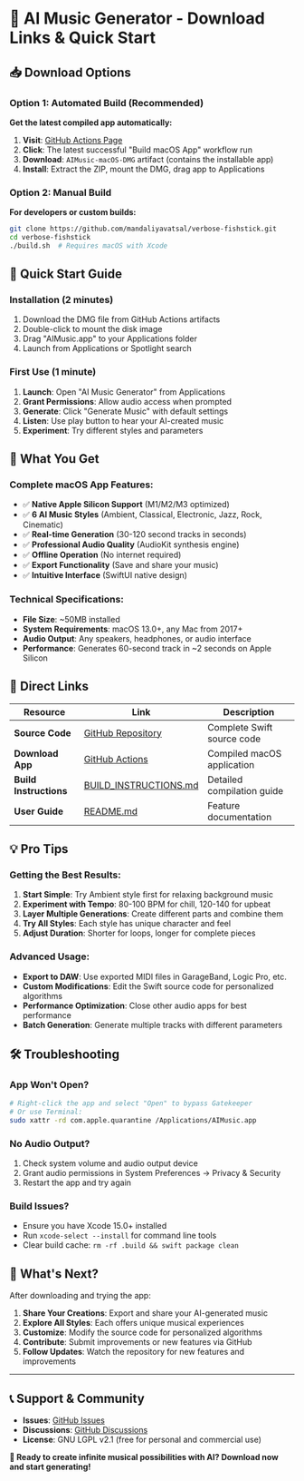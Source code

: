 # 🎵 AI Music Generator - Download Links & Quick Start

## 📥 Download Options

### Option 1: Automated Build (Recommended)
**Get the latest compiled app automatically:**

1. **Visit**: [GitHub Actions Page](https://github.com/mandaliyavatsal/verbose-fishstick/actions/workflows/build.yml)
2. **Click**: The latest successful "Build macOS App" workflow run
3. **Download**: `AIMusic-macOS-DMG` artifact (contains the installable app)
4. **Install**: Extract the ZIP, mount the DMG, drag app to Applications

### Option 2: Manual Build
**For developers or custom builds:**

```bash
git clone https://github.com/mandaliyavatsal/verbose-fishstick.git
cd verbose-fishstick
./build.sh  # Requires macOS with Xcode
```

## 🚀 Quick Start Guide

### Installation (2 minutes)
1. Download the DMG file from GitHub Actions artifacts
2. Double-click to mount the disk image
3. Drag "AIMusic.app" to your Applications folder
4. Launch from Applications or Spotlight search

### First Use (1 minute)
1. **Launch**: Open "AI Music Generator" from Applications
2. **Grant Permissions**: Allow audio access when prompted
3. **Generate**: Click "Generate Music" with default settings
4. **Listen**: Use play button to hear your AI-created music
5. **Experiment**: Try different styles and parameters

## 🎹 What You Get

### Complete macOS App Features:
- ✅ **Native Apple Silicon Support** (M1/M2/M3 optimized)
- ✅ **6 AI Music Styles** (Ambient, Classical, Electronic, Jazz, Rock, Cinematic)
- ✅ **Real-time Generation** (30-120 second tracks in seconds)
- ✅ **Professional Audio Quality** (AudioKit synthesis engine)
- ✅ **Offline Operation** (No internet required)
- ✅ **Export Functionality** (Save and share your music)
- ✅ **Intuitive Interface** (SwiftUI native design)

### Technical Specifications:
- **File Size**: ~50MB installed
- **System Requirements**: macOS 13.0+, any Mac from 2017+
- **Audio Output**: Any speakers, headphones, or audio interface
- **Performance**: Generates 60-second track in ~2 seconds on Apple Silicon

## 🔗 Direct Links

| Resource | Link | Description |
|----------|------|-------------|
| **Source Code** | [GitHub Repository](https://github.com/mandaliyavatsal/verbose-fishstick) | Complete Swift source code |
| **Download App** | [GitHub Actions](https://github.com/mandaliyavatsal/verbose-fishstick/actions) | Compiled macOS application |
| **Build Instructions** | [BUILD_INSTRUCTIONS.md](BUILD_INSTRUCTIONS.md) | Detailed compilation guide |
| **User Guide** | [README.md](README.md) | Feature documentation |

## 💡 Pro Tips

### Getting the Best Results:
1. **Start Simple**: Try Ambient style first for relaxing background music
2. **Experiment with Tempo**: 80-100 BPM for chill, 120-140 for upbeat
3. **Layer Multiple Generations**: Create different parts and combine them
4. **Try All Styles**: Each style has unique character and feel
5. **Adjust Duration**: Shorter for loops, longer for complete pieces

### Advanced Usage:
- **Export to DAW**: Use exported MIDI files in GarageBand, Logic Pro, etc.
- **Custom Modifications**: Edit the Swift source code for personalized algorithms
- **Performance Optimization**: Close other audio apps for best performance
- **Batch Generation**: Generate multiple tracks with different parameters

## 🛠️ Troubleshooting

### App Won't Open?
```bash
# Right-click the app and select "Open" to bypass Gatekeeper
# Or use Terminal:
sudo xattr -rd com.apple.quarantine /Applications/AIMusic.app
```

### No Audio Output?
1. Check system volume and audio output device
2. Grant audio permissions in System Preferences → Privacy & Security
3. Restart the app and try again

### Build Issues?
- Ensure you have Xcode 15.0+ installed
- Run `xcode-select --install` for command line tools
- Clear build cache: `rm -rf .build && swift package clean`

## 🎯 What's Next?

After downloading and trying the app:

1. **Share Your Creations**: Export and share your AI-generated music
2. **Explore All Styles**: Each offers unique musical experiences
3. **Customize**: Modify the source code for personalized algorithms
4. **Contribute**: Submit improvements or new features via GitHub
5. **Follow Updates**: Watch the repository for new features and improvements

---

## 📞 Support & Community

- **Issues**: [GitHub Issues](https://github.com/mandaliyavatsal/verbose-fishstick/issues)
- **Discussions**: [GitHub Discussions](https://github.com/mandaliyavatsal/verbose-fishstick/discussions)
- **License**: GNU LGPL v2.1 (free for personal and commercial use)

**🎼 Ready to create infinite musical possibilities with AI? Download now and start generating!**